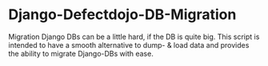 # Django-Defectdojo-DB-Migration
Migration Django DBs can be a little hard, if the DB is quite big. This script is intended to have a smooth alternative to dump- &amp; load data and provides the ability to migrate Django-DBs with ease.
